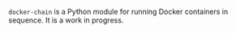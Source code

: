 `docker-chain` is a Python module for running Docker containers in sequence. It is a work in progress.
